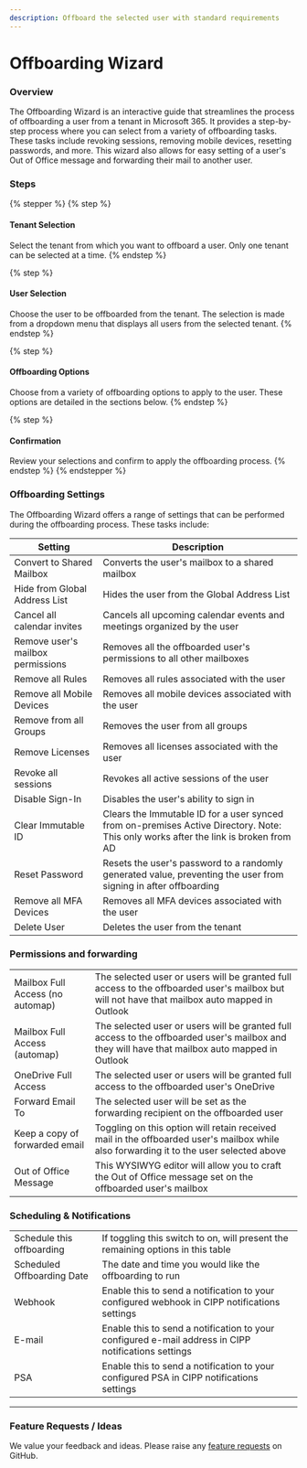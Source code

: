 ```yaml
---
description: Offboard the selected user with standard requirements
---
```


# Offboarding Wizard

### Overview

The Offboarding Wizard is an interactive guide that streamlines the process of offboarding a user from a tenant in Microsoft 365. It provides a step-by-step process where you can select from a variety of offboarding tasks. These tasks include revoking sessions, removing mobile devices, resetting passwords, and more. This wizard also allows for easy setting of a user's Out of Office message and forwarding their mail to another user.

### Steps

{% stepper %}
{% step %}
#### Tenant Selection

Select the tenant from which you want to offboard a user. Only one tenant can be selected at a time.
{% endstep %}

{% step %}
#### User Selection

Choose the user to be offboarded from the tenant. The selection is made from a dropdown menu that displays all users from the selected tenant.
{% endstep %}

{% step %}
#### Offboarding Options

Choose from a variety of offboarding options to apply to the user. These options are detailed in the sections below.
{% endstep %}

{% step %}
#### Confirmation

Review your selections and confirm to apply the offboarding process.
{% endstep %}
{% endstepper %}

### Offboarding Settings

The Offboarding Wizard offers a range of settings that can be performed during the offboarding process. These tasks include:

| Setting                                                        | Description                                                                                                                         |
| -------------------------------------------------------------- | ----------------------------------------------------------------------------------------------------------------------------------- |
| Convert to Shared Mailbox                                      | Converts the user's mailbox to a shared mailbox                                                                                     |
| Hide from Global Address List                                  | Hides the user from the Global Address List                                                                                         |
| Cancel all calendar invites                                    | Cancels all upcoming calendar events and meetings organized by the user                   |
| Remove user's mailbox permissions                              | Removes all the offboarded user's permissions to all other mailboxes                                                                 |
| Remove all Rules                                               | Removes all rules associated with the user                                                                                          |
| Remove all Mobile Devices                                      | Removes all mobile devices associated with the user                                                                                 |
| Remove from all Groups                                         | Removes the user from all groups                                                                                                    |
| Remove Licenses                                                | Removes all licenses associated with the user                                                                                       |
| Revoke all sessions                                            | Revokes all active sessions of the user                                                                                             |
| Disable Sign-In                                                | Disables the user's ability to sign in                                                                                              |
| Clear Immutable ID                                             | Clears the Immutable ID for a user synced from on-premises Active Directory. Note: This only works after the link is broken from AD |
| Reset Password                                                 | Resets the user's password to a randomly generated value, preventing the user from signing in after offboarding                    |
| Remove all MFA Devices                                         | Removes all MFA devices associated with the user                                                                                                          |
| Delete User                                                    | Deletes the user from the tenant                                                                                                    |


### Permissions and forwarding

|                                  |                                                                                                                                                |
| -------------------------------- | ---------------------------------------------------------------------------------------------------------------------------------------------- |
| Mailbox Full Access (no automap) | The selected user or users will be granted full access to the offboarded user's mailbox but will not have that mailbox auto mapped in Outlook  |
| Mailbox Full Access (automap)    | The selected user or users will be granted full access to the offboarded user's mailbox and they will have that mailbox auto mapped in Outlook |
| OneDrive Full Access             | The selected user or users will be granted full access to the offboarded user's OneDrive                                                       |
| Forward Email To                 | The selected user will be set as the forwarding recipient on the offboarded user                                                               |
| Keep a copy of forwarded email   | Toggling on this option will retain received mail in the offboarded user's mailbox while also forwarding it to the user selected above         |
| Out of Office Message            | This WYSIWYG editor will allow you to craft the Out of Office message set on the offboarded user's mailbox                                     |

### Scheduling & Notifications

|                            |                                                                                                     |
| -------------------------- | --------------------------------------------------------------------------------------------------- |
| Schedule this offboarding  | If toggling this switch to on, will present the remaining options in this table                     |
| Scheduled Offboarding Date | The date and time you would like the offboarding to run                                             |
| Webhook                    | Enable this to send a notification to your configured webhook in CIPP notifications settings        |
| E-mail                     | Enable this to send a notification to your configured e-mail address in CIPP notifications settings |
| PSA                        | Enable this to send a notification to your configured PSA in CIPP notifications settings            |

***

### Feature Requests / Ideas

We value your feedback and ideas. Please raise any [feature requests](https://github.com/KelvinTegelaar/CIPP/issues/new?assignees=\&labels=enhancement%2Cno-priority\&projects=\&template=feature.yml\&title=%5BFeature+Request%5D%3A+) on GitHub.
